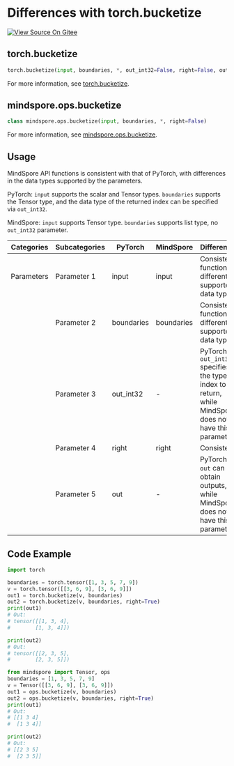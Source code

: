 # Differences with torch.bucketize

[![View Source On Gitee](https://mindspore-website.obs.cn-north-4.myhuaweicloud.com/website-images/r2.4.0/resource/_static/logo_source_en.svg)](https://gitee.com/mindspore/docs/blob/r2.4.0/docs/mindspore/source_en/note/api_mapping/pytorch_diff/bucketize.md)

## torch.bucketize

```python
torch.bucketize(input, boundaries, *, out_int32=False, right=False, out=None)
```

For more information, see [torch.bucketize](https://pytorch.org/docs/1.8.1/torch.html#torch.bucketize).

## mindspore.ops.bucketize

```python
class mindspore.ops.bucketize(input, boundaries, *, right=False)
```

For more information, see [mindspore.ops.bucketize](https://mindspore.cn/docs/en/r2.4.0/api_python/ops/mindspore.ops.bucketize.html#mindspore.ops.bucketize).

## Usage

MindSpore API functions is consistent with that of PyTorch, with differences in the data types supported by the parameters.

PyTorch: `input` supports the scalar and Tensor types. `boundaries` supports the Tensor type, and the data type of the returned index can be specified via `out_int32`.

MindSpore: `input` supports Tensor type. `boundaries` supports list type, no `out_int32` parameter.

| Categories | Subcategories |PyTorch | MindSpore | Difference |
| --- | ---   | ---   | ---        |---  |
| Parameters | Parameter 1 | input   | input         | Consistent functiona, different supported data types                    |
|      | Parameter 2 | boundaries   | boundaries      | Consistent function, different supported data types |
|      | Parameter 3 | out_int32   | - | PyTorch `out_int32` specifies the type of index to return, while MindSpore does not have this parameter. |
|      | Parameter 4 | right   | right | Consistent |
|      | Parameter 5 | out   | -         | PyTorch `out` can obtain outputs, while MindSpore does not have this parameter.|

## Code Example

```python
import torch

boundaries = torch.tensor([1, 3, 5, 7, 9])
v = torch.tensor([[3, 6, 9], [3, 6, 9]])
out1 = torch.bucketize(v, boundaries)
out2 = torch.bucketize(v, boundaries, right=True)
print(out1)
# Out:
# tensor([[1, 3, 4],
#        [1, 3, 4]])

print(out2)
# Out:
# tensor([[2, 3, 5],
#        [2, 3, 5]])

from mindspore import Tensor, ops
boundaries = [1, 3, 5, 7, 9]
v = Tensor([[3, 6, 9], [3, 6, 9]])
out1 = ops.bucketize(v, boundaries)
out2 = ops.bucketize(v, boundaries, right=True)
print(out1)
# Out:
# [[1 3 4]
#  [1 3 4]]

print(out2)
# Out:
# [[2 3 5]
#  [2 3 5]]
```